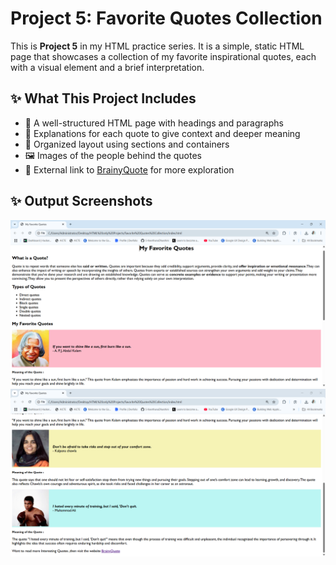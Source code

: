 # Project 5: Favorite Quotes Collection

This is **Project 5** in my HTML practice series. It is a simple, static HTML page that showcases a collection of my favorite inspirational quotes, each with a visual element and a brief interpretation.


## ✨ What This Project Includes

- 📌 A well-structured HTML page with headings and paragraphs  
- 📝 Explanations for each quote to give context and deeper meaning  
- 🧠 Organized layout using sections and containers  
- 🖼️ Images of the people behind the quotes  
- 🔗 External link to [BrainyQuote](https://www.brainyquote.com) for more exploration  


## ✨ Output Screenshots
![output1 screenshot](Favorite%20Quotes%20Collection/output1.png)
![output2 screenshot](Favorite%20Quotes%20Collection/output2.png)


